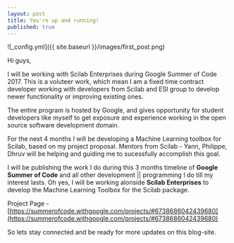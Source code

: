 ```yaml
---
layout: post
title: You're up and running!
published: true
---
```


![_config.yml]({{ site.baseurl }}/images/first_post.png)

Hi guys,

I will be working with Scilab Enterprises during Google Summer of Code 2017. This is a voluteer work, which mean I am a fixed time contract developer working with developers from Scilab and ESI group to develop newer functionality or improving existing ones.  

The entire program is hosted by Google, and gives opportunity for student developers like myself to get exposure and experience working in the open source software development domain.

For the next 4 months I will be developing a Machine Learning toolbox for Scilab, based on my project proposal.
Mentors from Scilab - Yann, Philippe, Dhruv will be helping and guiding me to sucessfully accomplish this goal.

I will be publishing the work I do during this 3 months timeline of **Google Summer of Code** and all other development || programming I do till my interest lasts.
Oh yes, I will be working alonside **Scilab Enterprises** to develop the Machine Learning Toolbox for the Scilab package.

Project Page - [https://summerofcode.withgoogle.com/projects/#6738686042439680](https://summerofcode.withgoogle.com/projects/#6738686042439680)

So lets stay connected and be ready for more updates on this blog-site.


